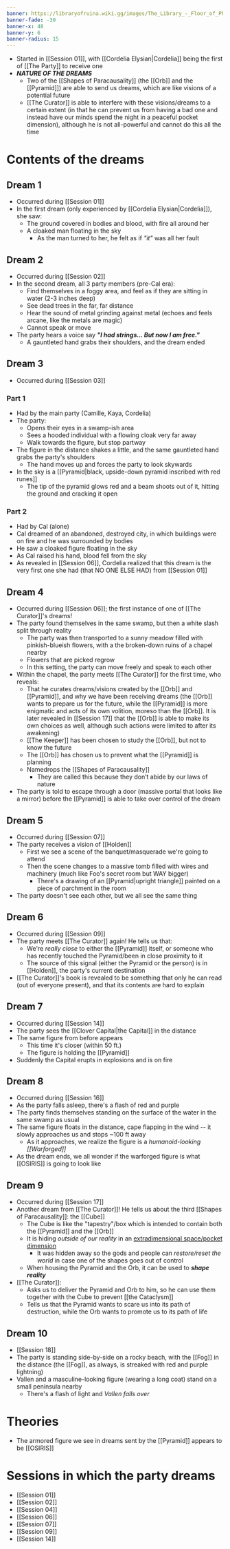 ```yaml
---
banner: https://libraryofruina.wiki.gg/images/The_Library_-_Floor_of_Philosophy.png
banner-fade: -30
banner-x: 48
banner-y: 6
banner-radius: 15
---
```

- Started in [[Session 01]], with [[Cordelia Elysian|Cordelia]] being the first of [[The Party]] to receive one
- ***NATURE OF THE DREAMS***
	- Two of the [[Shapes of Paracausality]] (the [[Orb]] and the [[Pyramid]]) are able to send us dreams, which are like visions of a potential future
	- [[The Curator]] is able to interfere with these visions/dreams to a certain extent (in that he can prevent us from having a bad one and instead have our minds spend the night in a peaceful pocket dimension), although he is not all-powerful and cannot do this all the time

# Contents of the dreams
## Dream 1
- Occurred during [[Session 01]]
- In the first dream (only experienced by [[Cordelia Elysian|Cordelia]]), she saw:
	- The ground covered in bodies and blood, with fire all around her
	- A cloaked man floating in the sky
		- As the man turned to her, he felt as if *"it"* was all her fault
## Dream 2
- Occurred during [[Session 02]]
- In the second dream, all 3 party members (pre-Cal era):
	- Find themselves in a foggy area, and feel as if they are sitting in water (2-3 inches deep)
	- See dead trees in the far, far distance
	- Hear the sound of metal grinding against metal (echoes and feels arcane, like the metals are magic)
	- Cannot speak or move
- The party hears a voice say ***"I had strings... But now I am free."***
	- A gauntleted hand grabs their shoulders, and the dream ended

## Dream 3
- Occurred during [[Session 03]]
### Part 1
- Had by the main party (Camille, Kaya, Cordelia)
- The party:
	- Opens their eyes in a swamp-ish area
	- Sees a hooded individual with a flowing cloak very far away
	- Walk towards the figure, but stop partway
- The figure in the distance shakes a little, and the same gauntleted hand grabs the party's shoulders
	- The hand moves up and forces the party to look skywards
- In the sky is a [[Pyramid|black, upside-down pyramid inscribed with red runes]]
	- The tip of the pyramid glows red and a beam shoots out of it, hitting the ground and cracking it open
### Part 2
- Had by Cal (alone)
- Cal dreamed of an abandoned, destroyed city, in which buildings were on fire and he was surrounded by bodies
- He saw a cloaked figure floating in the sky
- As Cal raised his hand, blood fell from the sky
- As revealed in [[Session 06]], Cordelia realized that this dream is the very first one she had (that NO ONE ELSE HAD) from [[Session 01]]

## Dream 4
- Occurred during [[Session 06]]; the first instance of one of [[The Curator]]'s dreams!
- The party found themselves in the same swamp, but then a white slash split through reality
	- The party was then transported to a sunny meadow filled with pinkish-blueish flowers, with a the broken-down ruins of a chapel nearby
	- Flowers that are picked regrow
	- In this setting, the party can move freely and speak to each other
- Within the chapel, the party meets [[The Curator]] for the first time, who reveals:
	- That he curates dreams/visions created by the [[Orb]] and [[Pyramid]], and why we have been receiving dreams (the [[Orb]] wants to prepare us for the future, while the [[Pyramid]] is more enigmatic and acts of its own volition, moreso than the [[Orb]]. It is later revealed in [[Session 17]] that the [[Orb]] is able to make its own choices as well, although such actions were limited to after its awakening)
	- [[The Keeper]] has been chosen to study the [[Orb]], but not to know the future
	- The [[Orb]] has chosen us to prevent what the [[Pyramid]] is planning
	- Namedrops the [[Shapes of Paracausality]]
		- They are called this because they don’t abide by our laws of nature
- The party is told to escape through a door (massive portal that looks like a mirror) before the [[Pyramid]] is able to take over control of the dream

## Dream 5
- Occurred during [[Session 07]]
- The party receives a vision of [[Holden]]
	- First we see a scene of the banquet/masquerade we're going to attend
	- Then the scene changes to a massive tomb filled with wires and machinery (much like Foo's secret room but WAY bigger)
		- There's a drawing of an [[Pyramid|upright triangle]] painted on a piece of parchment in the room
- The party doesn't see each other, but we all see the same thing

## Dream 6
- Occurred during [[Session 09]]
- The party meets [[The Curator]] again! He tells us that:
	- We're *really close* to either the [[Pyramid]] itself, or someone who has recently touched the Pyramid/been in close proximity to it
	- The source of this signal (either the Pyramid or the person) is in [[Holden]], the party's current destination
- [[The Curator]]'s book is revealed to be something that only he can read (out of everyone present), and that its contents are hard to explain

## Dream 7
- Occurred during [[Session 14]]
- The party sees the [[Clover Capital|the Capital]] in the distance
- The same figure from before appears
	- This time it's closer (within 50 ft.)
	- The figure is holding the [[Pyramid]]
- Suddenly the Capital erupts in explosions and is on fire

## Dream 8
- Occurred during [[Session 16]]
- As the party falls asleep, there's a flash of red and purple
- The party finds themselves standing on the surface of the water in the same swamp as usual
- The same figure floats in the distance, cape flapping in the wind -- it slowly approaches us and stops ~100 ft away
	- As it approaches, we realize the figure is a *humanoid-looking [[Warforged]]*
- As the dream ends, we all wonder if the warforged figure is what [[OSIRIS]] is going to look like

## Dream 9
- Occurred during [[Session 17]]
- Another dream from [[The Curator]]! He tells us about the third [[Shapes of Paracausality]]: the [[Cube]]
	- The Cube is like the "tapestry"/box which is intended to contain both the [[Pyramid]] and the [[Orb]]
	- It is hiding *outside of our reality* in an <u>extradimensional space/pocket dimension</u>
		- It was hidden away so the gods and people can *restore/reset the world* in case one of the shapes goes out of control
	- When housing the Pyramid and the Orb, it can be used to ***shape reality***
- [[The Curator]]:
	- Asks us to deliver the Pyramid and Orb to him, so he can use them together with the Cube to prevent [[the Cataclysm]]
	- Tells us that the Pyramid wants to scare us into its path of destruction, while the Orb wants to promote us to its path of life

## Dream 10
- [[Session 18]]
- The party is standing side-by-side on a rocky beach, with the [[Fog]] in the distance (the [[Fog]], as always, is streaked with red and purple lightning)
- Vallen and a masculine-looking figure (wearing a long coat) stand on a small peninsula nearby
	- There's a flash of light and *Vallen falls over*


# Theories
- The armored figure we see in dreams sent by the [[Pyramid]] appears to be [[OSIRIS]]

# Sessions in which the party dreams
- [[Session 01]]
- [[Session 02]]
- [[Session 04]]
- [[Session 06]]
- [[Session 07]]
- [[Session 09]]
- [[Session 14]]